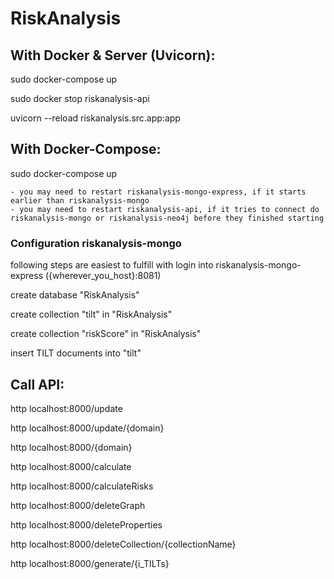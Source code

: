 # RiskAnalysis

## With Docker & Server (Uvicorn):

  sudo docker-compose up
  
  sudo docker stop riskanalysis-api

  uvicorn --reload riskanalysis.src.app:app


## With Docker-Compose:

  sudo docker-compose up
    
    - you may need to restart riskanalysis-mongo-express, if it starts earlier than riskanalysis-mongo
    - you may need to restart riskanalysis-api, if it tries to connect do riskanalysis-mongo or riskanalysis-neo4j before they finished starting

### Configuration riskanalysis-mongo

  following steps are easiest to fulfill with login into riskanalysis-mongo-express ({wherever_you_host}:8081)
  
  create database "RiskAnalysis"
  
  create collection "tilt" in "RiskAnalysis"
  
  create collection "riskScore" in "RiskAnalysis"
  
  insert TILT documents into "tilt"

## Call API:
  
  http localhost:8000/update
  
  http localhost:8000/update/{domain}
  
  http localhost:8000/{domain}
  
  http localhost:8000/calculate
  
  http localhost:8000/calculateRisks
  
  http localhost:8000/deleteGraph
  
  http localhost:8000/deleteProperties
  
  http localhost:8000/deleteCollection/{collectionName}
  
  http localhost:8000/generate/{i_TILTs}
